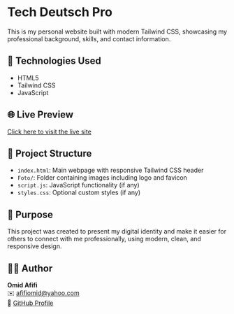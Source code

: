 # Tech Deutsch Pro

This is my personal website built with modern Tailwind CSS, showcasing my professional background, skills, and contact information.

## 🔧 Technologies Used
- HTML5
- Tailwind CSS
- JavaScript

## 🌐 Live Preview
[Click here to visit the live site](https://your-live-site-link.com)

## 📂 Project Structure
- `index.html`: Main webpage with responsive Tailwind CSS header
- `Foto/`: Folder containing images including logo and favicon
- `script.js`: JavaScript functionality (if any)
- `styles.css`: Optional custom styles (if any)

## 🌿 Purpose
This project was created to present my digital identity and make it easier for others to connect with me professionally, using modern, clean, and responsive design.

## 👨‍💻 Author
**Omid Afifi**  
✉️ afifiomid@yahoo.com  
🔗 [GitHub Profile](https://github.com/omidafifi)
